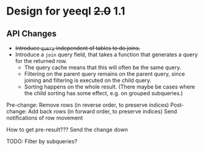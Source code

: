 # Design for yeeql ~~2.0~~ 1.1

## API Changes

- ~~Introduce `query` independent of tables to do joins.~~
- Introduce a `join` query field, that takes a function that generates a query for the returned row.
    - The query cache means that this will often be the same query.
    - Filtering on the parent query remains on the parent query, since joining and filtering is executed on the child query.
    - Sorting happens on the whole result. (There maybe be cases where the child sorting has some effect, e.g. on grouped subqueries.)

Pre-change: Remove rows (in reverse order, to preserve indices)
Post-change: Add back rows (in forward order, to preserve indices)
Send notifications of row movement

How to get pre-result??? Send the change down

TODO: Filter by subqueries?